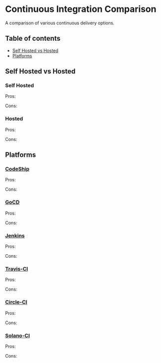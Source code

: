 # Continuous Integration Comparison

A comparison of various continuous delivery options. 

## Table of contents

- [Self Hosted vs Hosted](#self-hosted-vs-hosted)
- [Platforms](#platforms)


## Self Hosted vs Hosted

### Self Hosted

Pros:

Cons:

### Hosted

Pros:

Cons:


## Platforms

### [CodeShip](https://codeship.com/)

Pros:

Cons:

### [GoCD](http://www.go.cd/)

Pros:

Cons:

### [Jenkins](https://jenkins-ci.org/)

Pros:

Cons:

### [Travis-CI](https://travis-ci.org/)

Pros:

Cons:

### [Circle-CI](https://circleci.com/)

Pros:

Cons:

### [Solano-CI](https://www.solanolabs.com/home)

Pros:

Cons:
